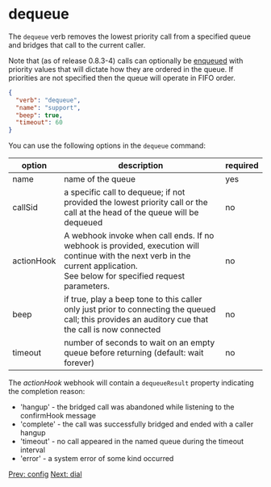 # dequeue
The `dequeue` verb removes the lowest priority call from a specified queue and bridges that call to the current caller.  

Note that (as of release 0.8.3-4) calls can optionally be [enqueued](/docs/webhooks/enqueue) with priority values that will dictate how they are ordered in the queue.  If priorities are not specified then the queue will operate in FIFO order.

```json
{
  "verb": "dequeue",
  "name": "support",
  "beep": true,
  "timeout": 60
}
```

You can use the following options in the `dequeue` command:

| option        | description | required  |
| ------------- |-------------| -----|
| name | name of the queue | yes |
| callSid | a specific call to dequeue; if not provided the lowest priority call or the call at the head of the queue will be dequeued | no|
| actionHook | A webhook invoke when call ends. If no webhook is provided, execution will continue with the next verb in the current application. <br/>See below for specified request parameters.| no |
| beep | if true, play a beep tone to this caller only just prior to connecting the queued call; this provides an auditory cue that the call is now connected | no |
| timeout | number of seconds to wait on an empty queue before returning (default: wait forever) | no |

<!--
| confirmHook | A webhook for an application to run on the callee's end before the call is bridged.  This will allow the application to play an informative message to a caller as they leave the queue (e.g. "your call may be recorded") | no |
-->

The *actionHook* webhook will contain a `dequeueResult` property indicating the completion reason:

- 'hangup' - the bridged call was abandoned while listening to the confirmHook message
- 'complete' - the call was successfully bridged and ended with a caller hangup
- 'timeout' - no call appeared in the named queue during the timeout interval
- 'error' - a system error of some kind occurred

<p class="flex">
<a href="/docs/webhooks/config">Prev: config</a>
<a href="/docs/webhooks/dial">Next: dial</a>
</p>
